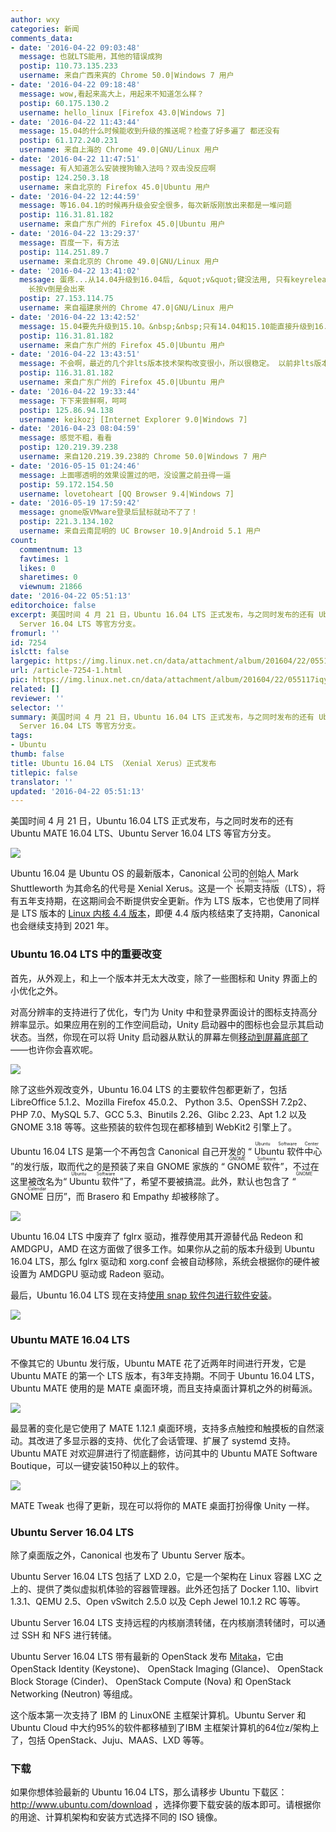 ```yaml
---
author: wxy
categories: 新闻
comments_data:
- date: '2016-04-22 09:03:48'
  message: 也就LTS能用，其他的错误成狗
  postip: 110.73.135.233
  username: 来自广西来宾的 Chrome 50.0|Windows 7 用户
- date: '2016-04-22 09:18:48'
  message: wow,看起来高大上，用起来不知道怎么样？
  postip: 60.175.130.2
  username: hello_linux [Firefox 43.0|Windows 7]
- date: '2016-04-22 11:43:44'
  message: 15.04的什么时候能收到升级的推送呢？检查了好多遍了 都还没有
  postip: 61.172.240.231
  username: 来自上海的 Chrome 49.0|GNU/Linux 用户
- date: '2016-04-22 11:47:51'
  message: 有人知道怎么安装搜狗输入法吗？双击没反应啊
  postip: 124.250.3.18
  username: 来自北京的 Firefox 45.0|Ubuntu 用户
- date: '2016-04-22 12:44:59'
  message: 等16.04.1的时候再升级会安全很多，每次新版刚放出来都是一堆问题
  postip: 116.31.81.182
  username: 来自广东广州的 Firefox 45.0|Ubuntu 用户
- date: '2016-04-22 13:29:37'
  message: 百度一下，有方法
  postip: 114.251.89.7
  username: 来自北京的 Chrome 49.0|GNU/Linux 用户
- date: '2016-04-22 13:41:02'
  message: 蛋疼...从14.04升级到16.04后, &quot;v&quot;键没法用, 只有keyrelease 没有keypress event.
    长按v倒是会出来
  postip: 27.153.114.75
  username: 来自福建泉州的 Chrome 47.0|GNU/Linux 用户
- date: '2016-04-22 13:42:52'
  message: 15.04要先升级到15.10。&nbsp;&nbsp;只有14.04和15.10能直接升级到16.04。 而且14.04要等到16.04.1的时候才会收到升级提醒。
  postip: 116.31.81.182
  username: 来自广东广州的 Firefox 45.0|Ubuntu 用户
- date: '2016-04-22 13:43:51'
  message: 不会啊，最近的几个非lts版本技术架构改变很小，所以很稳定。 以前非lts版本变化太大，所以各种问题。
  postip: 116.31.81.182
  username: 来自广东广州的 Firefox 45.0|Ubuntu 用户
- date: '2016-04-22 19:33:44'
  message: 下下来尝鲜啊，呵呵
  postip: 125.86.94.138
  username: keikozj [Internet Explorer 9.0|Windows 7]
- date: '2016-04-23 08:04:59'
  message: 感觉不粗，看看
  postip: 120.219.39.238
  username: 来自120.219.39.238的 Chrome 50.0|Windows 7 用户
- date: '2016-05-15 01:24:46'
  message: 上面哪透明的效果设置过的吧，没设置之前丑得一逼
  postip: 59.172.154.50
  username: lovetoheart [QQ Browser 9.4|Windows 7]
- date: '2016-05-19 17:59:42'
  message: gnome版VMware登录后鼠标就动不了了！
  postip: 221.3.134.102
  username: 来自云南昆明的 UC Browser 10.9|Android 5.1 用户
count:
  commentnum: 13
  favtimes: 1
  likes: 0
  sharetimes: 0
  viewnum: 21866
date: '2016-04-22 05:51:13'
editorchoice: false
excerpt: 美国时间 4 月 21 日，Ubuntu 16.04 LTS 正式发布，与之同时发布的还有 Ubuntu MATE 16.04 LTS、Ubuntu
  Server 16.04 LTS 等官方分支。
fromurl: ''
id: 7254
islctt: false
largepic: https://img.linux.net.cn/data/attachment/album/201604/22/055117iqy0rzvx8cvsuizi.png
url: /article-7254-1.html
pic: https://img.linux.net.cn/data/attachment/album/201604/22/055117iqy0rzvx8cvsuizi.png.thumb.jpg
related: []
reviewer: ''
selector: ''
summary: 美国时间 4 月 21 日，Ubuntu 16.04 LTS 正式发布，与之同时发布的还有 Ubuntu MATE 16.04 LTS、Ubuntu
  Server 16.04 LTS 等官方分支。
tags:
- Ubuntu
thumb: false
title: Ubuntu 16.04 LTS （Xenial Xerus）正式发布
titlepic: false
translator: ''
updated: '2016-04-22 05:51:13'
---
```


美国时间 4 月 21 日，Ubuntu 16.04 LTS 正式发布，与之同时发布的还有 Ubuntu MATE 16.04 LTS、Ubuntu Server 16.04 LTS 等官方分支。


![](https://img.linux.net.cn/data/attachment/album/201604/22/055117iqy0rzvx8cvsuizi.png)


Ubuntu 16.04 是 Ubuntu OS 的最新版本，Canonical 公司的创始人 Mark Shuttleworth 为其命名的代号是 Xenial Xerus。这是一个<ruby> 长期支持版 <rp>  （ </rp> <rt>  Long Term Support </rt> <rp>  ） </rp></ruby>（LTS），将有五年支持期，在这期间会不断提供安全更新。作为 LTS 版本，它也使用了同样是 LTS 版本的 [Linux 内核 4.4 版本](/article-6875-1.html)，即便 4.4 版内核结束了支持期，Canonical 也会继续支持到 2021 年。


### Ubuntu 16.04 LTS 中的重要改变


首先，从外观上，和上一个版本并无太大改变，除了一些图标和 Unity 界面上的小优化之外。


对高分辨率的支持进行了优化，专门为 Unity 中和登录界面设计的图标支持高分辨率显示。如果应用在别的工作空间启动，Unity 启动器中的图标也会显示其启动状态。当然，你现在可以将 Unity 启动器从默认的屏幕左侧[移动到屏幕底部了](/article-7127-1.html)——也许你会喜欢呢。


![](https://img.linux.net.cn/data/attachment/album/201603/20/191744i3ppvg188e36qb8g.jpg)


除了这些外观改变外，Ubuntu 16.04 LTS 的主要软件包都更新了，包括 LibreOffice 5.1.2、Mozilla Firefox 45.0.2、 Python 3.5、OpenSSH 7.2p2、PHP 7.0、MySQL 5.7、GCC 5.3、Binutils 2.26、Glibc 2.23、Apt 1.2 以及 GNOME 3.18 等等。这些预装的软件包现在都移植到 WebKit2 引擎上了。


Ubuntu 16.04 LTS 是第一个不再包含 Canonical 自己开发的 “<ruby> Ubuntu 软件中心 <rp>  （ </rp> <rt>  Ubuntu Software Center </rt> <rp>  ） </rp></ruby>”的发行版，取而代之的是预装了来自 GNOME 家族的 “<ruby> GNOME 软件 <rp>  （ </rp> <rt>  GNOME Software </rt> <rp>  ） </rp></ruby>”，不过在这里被改名为“<ruby> Ubuntu 软件 <rp>  （ </rp> <rt>  Ubuntu Software </rt> <rp>  ） </rp></ruby>”了，希望不要被搞混。此外，默认也包含了 “<ruby> GNOME 日历 <rp>  （ </rp> <rt>  GNOME Calendar </rt> <rp>  ） </rp></ruby>”，而 Brasero 和 Empathy 却被移除了。


![](https://img.linux.net.cn/data/attachment/album/201604/22/055118va9kzskdazfvaau8.png)


Ubuntu 16.04 LTS 中废弃了 fglrx 驱动，推荐使用其开源替代品 Redeon 和 AMDGPU，AMD 在这方面做了很多工作。如果你从之前的版本升级到 Ubuntu 16.04 LTS，那么 fglrx 驱动和 xorg.conf 会被自动移除，系统会根据你的硬件被设置为 AMDGPU 驱动或 Radeon 驱动。


最后，Ubuntu 16.04 LTS 现在支持[使用 snap 软件包进行软件安装](/article-7220-1.html)。


![](https://img.linux.net.cn/data/attachment/album/201604/22/055119la8aggpjag8ozoyi.jpg)


### Ubuntu MATE 16.04 LTS


不像其它的 Ubuntu 发行版，Ubuntu MATE 花了近两年时间进行开发，它是 Ubuntu MATE 的第一个 LTS 版本，有3年支持期。不同于 Ubuntu 16.04 LTS，Ubuntu MATE 使用的是 MATE 桌面环境，而且支持桌面计算机之外的树莓派。


![](https://img.linux.net.cn/data/attachment/album/201604/22/055120hpjlqfc51ijnrzyn.jpg)


最显著的变化是它使用了 MATE 1.12.1 桌面环境，支持多点触控和触摸板的自然滚动。其改进了多显示器的支持、优化了会话管理、扩展了 systemd 支持。Ubuntu MATE 对欢迎屏进行了彻底翻修，访问其中的 Ubuntu MATE Software Boutique，可以一键安装150种以上的软件。


![](https://img.linux.net.cn/data/attachment/album/201604/22/055121xqgkdgukbuxn2unn.jpg)


MATE Tweak 也得了更新，现在可以将你的 MATE 桌面打扮得像 Unity 一样。


### Ubuntu Server 16.04 LTS


除了桌面版之外，Canonical 也发布了 Ubuntu Server 版本。


Ubuntu Server 16.04 LTS 包括了 LXD 2.0，它是一个架构在 Linux 容器 LXC 之上的、提供了类似虚拟机体验的容器管理器。此外还包括了 Docker 1.10、libvirt 1.3.1、QEMU 2.5、Open vSwitch 2.5.0 以及 Ceph Jewel 10.1.2 RC 等等。


Ubuntu Server 16.04 LTS 支持远程的内核崩溃转储，在内核崩溃转储时，可以通过 SSH 和 NFS 进行转储。


Ubuntu Server 16.04 LTS 带有最新的 OpenStack 发布 [Mitaka](http://releases.openstack.org/mitaka/)，它由 OpenStack Identity (Keystone)、 OpenStack Imaging (Glance)、 OpenStack Block Storage (Cinder)、 OpenStack Compute (Nova) 和 OpenStack Networking (Neutron) 等组成。


这个版本第一次支持了 IBM 的 LinuxONE 主框架计算机。Ubuntu Server 和 Ubuntu Cloud 中大约95%的软件都移植到了IBM 主框架计算机的64位z/架构上了，包括 OpenStack、Juju、MAAS、LXD 等等。


### 下载


如果你想体验最新的 Ubuntu 16.04 LTS，那么请移步 Ubuntu 下载区：<http://www.ubuntu.com/download> ，选择你要下载安装的版本即可。请根据你的用途、计算机架构和安装方式选择不同的 ISO 镜像。